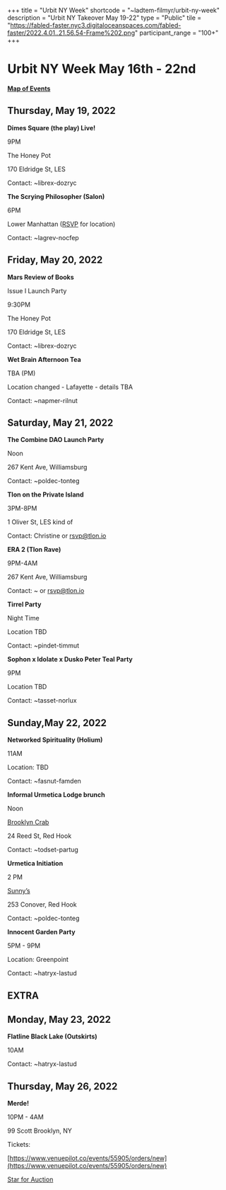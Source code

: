 +++
title = "Urbit NY Week"
shortcode = "~ladtem-filmyr/urbit-ny-week"
description = "Urbit NY Takeover May 19-22"
type = "Public"
tile = "https://fabled-faster.nyc3.digitaloceanspaces.com/fabled-faster/2022.4.01..21.56.54-Frame%202.png"
participant_range = "100+"
+++

# Urbit NY Week May 16th - 22nd


**[Map of Events](https://www.google.com/maps/d/edit?mid=1eOCaJApIPrEqmgD9s51MVXVnlps1LaIR&usp=sharing)**


## Thursday, May 19, 2022

**Dimes Square (the play) Live!**

9PM

The Honey Pot

170 Eldridge St, LES

Contact: ~librex-dozryc

**The Scrying Philosopher (Salon)**

6PM

Lower Manhattan ([RSVP](https://docs.google.com/forms/d/e/1FAIpQLSeY84O65omPNvc1ccfXEjBP4m7cTI_9EkB_sS_sYxH-bFLRUw/viewform?fbzx=-1938038749753340576) for location)

Contact: ~lagrev-nocfep

## **Friday, May 20, 2022**


**Mars Review of Books**

Issue I Launch Party

9:30PM

The Honey Pot

170 Eldridge St, LES

Contact: ~librex-dozryc

**Wet Brain Afternoon Tea**

TBA (PM)

Location changed - Lafayette - details TBA

Contact: ~napmer-rilnut

## Saturday, May 21, 2022

**The Combine DAO Launch Party**

Noon

267 Kent Ave, Williamsburg

Contact: ~poldec-tonteg

**Tlon on the Private Island**

3PM-8PM

1 Oliver St, LES kind of

Contact: Christine or [rsvp@tlon.io](mailto:rsvp@tlon.io)

**ERA 2 (Tlon Rave)**

9PM-4AM

267 Kent Ave, Williamsburg

Contact: ~ or rsvp@tlon.io

**Tirrel Party**

Night Time

Location TBD

Contact: ~pindet-timmut

**Sophon x Idolate x Dusko Peter Teal Party**

9PM

Location TBD

Contact: ~tasset-norlux

## Sunday,May 22, 2022


**Networked Spirituality (Holium)**

11AM

Location: TBD

Contact: ~fasnut-famden

**Informal Urmetica Lodge brunch**

Noon

[Brooklyn Crab](https://www.brooklyncrab.com/)

24 Reed St, Red Hook

Contact: ~todset-partug

**Urmetica Initiation**

2 PM

[Sunny’s](https://www.sunnysredhook.com/)

253 Conover, Red Hook

Contact: ~poldec-tonteg

**Innocent Garden Party**

5PM - 9PM

Location: Greenpoint

Contact: ~hatryx-lastud

## EXTRA

## Monday, May 23, 2022

**Flatline Black Lake (Outskirts)**

10AM

Contact: ~hatryx-lastud

## Thursday, May 26, 2022

**Merde!**

10PM - 4AM

99 Scott Brooklyn, NY 

Tickets:

[https://www.venuepilot.co/events/55905/orders/new](https://www.venuepilot.co/events/55905/orders/new)

[Star for Auction](https://event.auctria.com/b9db22be-4245-42dc-8032-02275a0fea19/a780d600ec2e11e9ae081db830846aa5?2bd25550ec3411e98fdeb3a273cf08d8%2FcurrentPage=2&2bd25550ec3411e98fdeb3a273cf08d8%2FselectedItem=ed2b191c-ad38-4fc6-9cb5-eda5c87ffee5)

